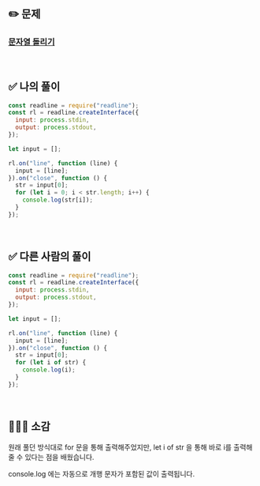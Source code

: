 ## ✏️ 문제

### [문자열 돌리기](https://school.programmers.co.kr/learn/courses/30/lessons/181945)

<br>

## ✅ 나의 풀이

```javascript
const readline = require("readline");
const rl = readline.createInterface({
  input: process.stdin,
  output: process.stdout,
});

let input = [];

rl.on("line", function (line) {
  input = [line];
}).on("close", function () {
  str = input[0];
  for (let i = 0; i < str.length; i++) {
    console.log(str[i]);
  }
});
```

<br>

## ✅ 다른 사람의 풀이

```javascript
const readline = require("readline");
const rl = readline.createInterface({
  input: process.stdin,
  output: process.stdout,
});

let input = [];

rl.on("line", function (line) {
  input = [line];
}).on("close", function () {
  str = input[0];
  for (let i of str) {
    console.log(i);
  }
});
```

<br>

## 💁🏻‍♀️ 소감

원래 풀던 방식대로 for 문을 통해 출력해주었지만, let i of str 을 통해 바로 i를 출력해 줄 수 있다는 점을 배웠습니다.

console.log 에는 자동으로 개행 문자가 포함된 값이 출력됩니다.
